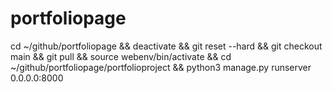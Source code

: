 # portfoliopage

cd ~/github/portfoliopage && deactivate && git reset --hard && git checkout main && git pull && source webenv/bin/activate && cd ~/github/portfoliopage/portfolioproject && python3 manage.py runserver 0.0.0.0:8000
